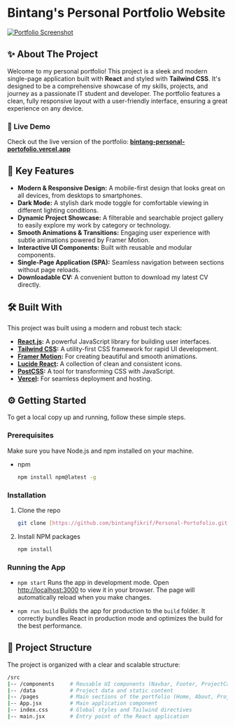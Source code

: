 # Bintang's Personal Portfolio Website

[![Portfolio Screenshot](![image](https://github.com/user-attachments/assets/71cb1f71-378b-4e07-8d89-81981da2bd58)
)](https://bintang-personal-portofolio.vercel.app/)

## ✨ About The Project

Welcome to my personal portfolio! This project is a sleek and modern single-page application built with **React** and styled with **Tailwind CSS**. It's designed to be a comprehensive showcase of my skills, projects, and journey as a passionate IT student and developer. The portfolio features a clean, fully responsive layout with a user-friendly interface, ensuring a great experience on any device.

### 🚀 Live Demo

Check out the live version of the portfolio: **[bintang-personal-portofolio.vercel.app](https://bintang-personal-portofolio.vercel.app/)**

## 🌟 Key Features

* **Modern & Responsive Design:** A mobile-first design that looks great on all devices, from desktops to smartphones.
* **Dark Mode:** A stylish dark mode toggle for comfortable viewing in different lighting conditions.
* **Dynamic Project Showcase:** A filterable and searchable project gallery to easily explore my work by category or technology.
* **Smooth Animations & Transitions:** Engaging user experience with subtle animations powered by Framer Motion.
* **Interactive UI Components:** Built with reusable and modular components.
* **Single-Page Application (SPA):** Seamless navigation between sections without page reloads.
* **Downloadable CV:** A convenient button to download my latest CV directly.

## 🛠️ Built With

This project was built using a modern and robust tech stack:

* **[React.js](https://reactjs.org/):** A powerful JavaScript library for building user interfaces.
* **[Tailwind CSS](https://tailwindcss.com/):** A utility-first CSS framework for rapid UI development.
* **[Framer Motion](https://www.framer.com/motion/):** For creating beautiful and smooth animations.
* **[Lucide React](https://lucide.dev/):** A collection of clean and consistent icons.
* **[PostCSS](https://postcss.org/):** A tool for transforming CSS with JavaScript.
* **[Vercel](https://vercel.com/):** For seamless deployment and hosting.

## ⚙️ Getting Started

To get a local copy up and running, follow these simple steps.

### Prerequisites

Make sure you have Node.js and npm installed on your machine.
* npm
    ```sh
    npm install npm@latest -g
    ```

### Installation

1.  Clone the repo
    ```sh
    git clone [https://github.com/bintangfikrif/Personal-Portofolio.git](https://github.com/bintangfikrif/Personal-Portofolio.git)
    ```
2.  Install NPM packages
    ```sh
    npm install
    ```

### Running the App

* `npm start`
    Runs the app in development mode. Open [http://localhost:3000](http://localhost:3000) to view it in your browser. The page will automatically reload when you make changes.

* `npm run build`
    Builds the app for production to the `build` folder. It correctly bundles React in production mode and optimizes the build for the best performance.

## 📂 Project Structure

The project is organized with a clear and scalable structure:
```sh
/src
|-- /components     # Reusable UI components (Navbar, Footer, ProjectCard)
|-- /data           # Project data and static content
|-- /pages          # Main sections of the portfolio (Home, About, Projects, Contact)
|-- App.jsx         # Main application component
|-- index.css       # Global styles and Tailwind directives
|-- main.jsx        # Entry point of the React application
```
